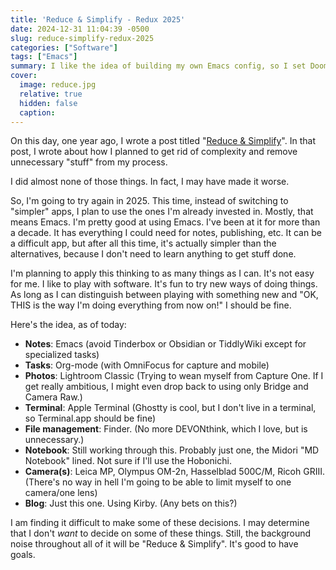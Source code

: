 ```yaml
---
title: 'Reduce & Simplify - Redux 2025'
date: 2024-12-31 11:04:39 -0500
slug: reduce-simplify-redux-2025
categories: ["Software"]
tags: ["Emacs"]
summary: I like the idea of building my own Emacs config, so I set Doom aside and (re)built my own configuration (mostly) from scratch.
cover: 
  image: reduce.jpg
  relative: true
  hidden: false
  caption: 
---
```



On this day, one year ago, I wrote a post titled "[Reduce & Simplify](/journal/2023/12/31/reduce-and-simplify)". In that post, I wrote about how I planned to get rid of complexity and remove unnecessary "stuff" from my process.

I did almost none of those things. In fact, I may have made it worse.

So, I'm going to try again in 2025. This time, instead of switching to "simpler" apps, I plan to use the ones I'm already invested in. Mostly, that means Emacs. I'm pretty good at using Emacs. I've been at it for more than a decade. It has everything I could need for notes, publishing, etc. It can be a difficult app, but after all this time, it's actually simpler than the alternatives, because I don't need to learn anything to get stuff done.

I'm planning to apply this thinking to as many things as I can. It's not easy for me. I like to play with software. It's fun to try new ways of doing things. As long as I can distinguish between playing with something new and "OK, THIS is the way I'm doing everything from now on!" I should be fine.

Here's the idea, as of today:

- **Notes**: Emacs (avoid Tinderbox or Obsidian or TiddlyWiki except for specialized tasks)
- **Tasks**: Org-mode (with OmniFocus for capture and mobile)
- **Photos**: Lightroom Classic (Trying to wean myself from Capture One. If I get really ambitious, I might even drop back to using only Bridge and Camera Raw.)
- **Terminal**: Apple Terminal (Ghostty is cool, but I don't live in a terminal, so Terminal.app should be fine)
- **File management**: Finder. (No more DEVONthink, which I love, but is unnecessary.)
- **Notebook**: Still working through this. Probably just one, the Midori "MD Notebook" lined. Not sure if I'll use the Hobonichi.
- **Camera(s)**: Leica MP, Olympus OM-2n, Hasselblad 500C/M, Ricoh GRIII. (There's no way in hell I'm going to be able to limit myself to one camera/one lens)
- **Blog**: Just this one. Using Kirby. (Any bets on this?)

I am finding it difficult to make some of these decisions. I may determine that I don't *want* to decide on some of these things. Still, the background noise throughout all of it will be "Reduce & Simplify". It's good to have goals.

